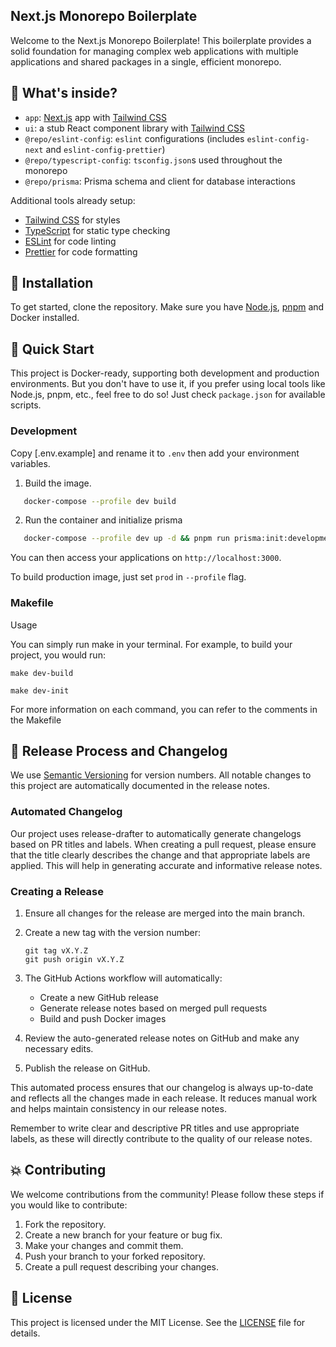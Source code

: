 ## Next.js Monorepo Boilerplate

Welcome to the Next.js Monorepo Boilerplate! This boilerplate provides a solid foundation for managing complex web applications with multiple applications and shared packages in a single, efficient monorepo.

## 🚀 What's inside?

- `app`: [Next.js](https://nextjs.org/) app with [Tailwind CSS](https://tailwindcss.com/)
- `ui`: a stub React component library with [Tailwind CSS](https://tailwindcss.com/)
- `@repo/eslint-config`: `eslint` configurations (includes `eslint-config-next` and `eslint-config-prettier`)
- `@repo/typescript-config`: `tsconfig.json`s used throughout the monorepo
- `@repo/prisma`: Prisma schema and client for database interactions

Additional tools already setup:

- [Tailwind CSS](https://tailwindcss.com/) for styles
- [TypeScript](https://www.typescriptlang.org/) for static type checking
- [ESLint](https://eslint.org/) for code linting
- [Prettier](https://prettier.io) for code formatting


## 🤖 Installation

To get started, clone the repository. Make sure you have [Node.js](https://nodejs.org/), [pnpm](https://pnpm.js.org/) and Docker installed.

## 🤸 Quick Start

This project is Docker-ready, supporting both development and production environments. But you don't have to use it, if you prefer using local tools like Node.js, pnpm, etc., feel free to do so! Just check `package.json` for available scripts.

### Development

Copy [.env.example] and rename it to `.env` then add your environment variables.


1. Build the image.

```bash
   docker-compose --profile dev build
```

2. Run the container and initialize prisma

```bash
   docker-compose --profile dev up -d && pnpm run prisma:init:development
```

You can then access your applications on `http://localhost:3000`.

To build production image, just set `prod` in  `--profile` flag.


### Makefile

Usage

You can simply run make <command> in your terminal. For example, to build your project, you would run:

`make dev-build`

`make dev-init`

For more information on each command, you can refer to the comments in the Makefile

## 🔋 Release Process and Changelog

We use [Semantic Versioning](https://semver.org/) for version numbers. All notable changes to this project are automatically documented in the release notes.

### Automated Changelog

Our project uses release-drafter to automatically generate changelogs based on PR titles and labels. When creating a pull request, please ensure that the title clearly describes the change and that appropriate labels are applied. This will help in generating accurate and informative release notes.

### Creating a Release

1. Ensure all changes for the release are merged into the main branch.

2. Create a new tag with the version number:
   ```
   git tag vX.Y.Z
   git push origin vX.Y.Z
   ```

3. The GitHub Actions workflow will automatically:
   - Create a new GitHub release
   - Generate release notes based on merged pull requests
   - Build and push Docker images

4. Review the auto-generated release notes on GitHub and make any necessary edits.

5. Publish the release on GitHub.

This automated process ensures that our changelog is always up-to-date and reflects all the changes made in each release. It reduces manual work and helps maintain consistency in our release notes.

Remember to write clear and descriptive PR titles and use appropriate labels, as these will directly contribute to the quality of our release notes.

## 💥 Contributing

We welcome contributions from the community! Please follow these steps if you would like to contribute:
1. Fork the repository.
2. Create a new branch for your feature or bug fix.
3. Make your changes and commit them.
4. Push your branch to your forked repository.
5. Create a pull request describing your changes.

## 🧰 License

This project is licensed under the MIT License. See the [LICENSE](LICENSE) file for details.